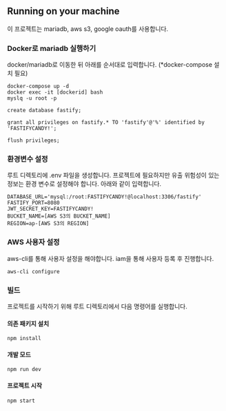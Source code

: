 ## Running on your machine

이 프로젝트는 mariadb, aws s3, google oauth를 사용합니다.

### Docker로 mariadb 실행하기

docker/mariadb로 이동한 뒤 아래를 순서대로 입력합니다. (\*docker-compose 설치 필요)

```
docker-compose up -d
docker exec -it [dockerid] bash
myslq -u root -p

create database fastify;

grant all privileges on fastify.* TO 'fastify'@'%' identified by 'FASTIFYCANDY!';

flush privileges;
```

### 환경변수 설정

루트 디렉토리에 .env 파일을 생성합니다. 프로젝트에 필요하지만 유출 위험성이 있는 정보는 환경 변수로 설정해야 합니다. 아래와 같이 입력합니다.

```
DATABASE_URL='mysql:/root:FASTIFYCANDY!@localhost:3306/fastify'
FASTIFY_PORT=8080
JWT_SECRET_KEY=FASTIFYCANDY!
BUCKET_NAME=[AWS S3의 BUCKET_NAME]
REGION=ap-[AWS S3의 REGION]
```

### AWS 사용자 설정

aws-cli를 통해 사용자 설정을 해야합니다. iam을 통해 사용자 등록 후 진행합니다.

```
aws-cli configure
```

### 빌드

프로젝트를 시작하기 위해 루트 디렉토리에서 다음 명령어를 실행합니다.

#### 의존 패키지 설치

```
npm install
```

#### 개발 모드

```
npm run dev
```

#### 프로젝트 시작

```
npm start
```
